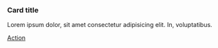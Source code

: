 <div class="au-card au-body">
    <div class="au-card__inner">
        <h3 class="au-card__title">Card title</h3>
            <p>Lorem ipsum dolor, sit amet consectetur adipisicing elit. In, voluptatibus.</p>
    </div>
    <div class="au-card__footer au-body au-body--alt">
        <a href="#">Action</a>
    </div>
</div>
